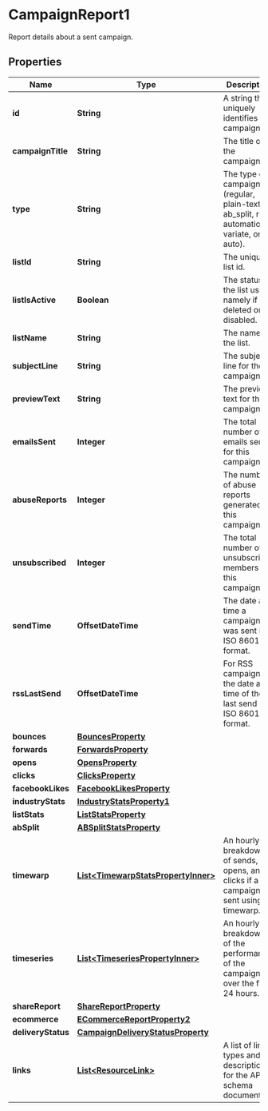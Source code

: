 

# CampaignReport1

Report details about a sent campaign.

## Properties

| Name | Type | Description | Notes |
|------------ | ------------- | ------------- | -------------|
|**id** | **String** | A string that uniquely identifies this campaign. |  [optional] |
|**campaignTitle** | **String** | The title of the campaign. |  [optional] [readonly] |
|**type** | **String** | The type of campaign (regular, plain-text, ab_split, rss, automation, variate, or auto). |  [optional] |
|**listId** | **String** | The unique list id. |  [optional] [readonly] |
|**listIsActive** | **Boolean** | The status of the list used, namely if it&#39;s deleted or disabled. |  [optional] [readonly] |
|**listName** | **String** | The name of the list. |  [optional] [readonly] |
|**subjectLine** | **String** | The subject line for the campaign. |  [optional] [readonly] |
|**previewText** | **String** | The preview text for the campaign. |  [optional] |
|**emailsSent** | **Integer** | The total number of emails sent for this campaign. |  [optional] |
|**abuseReports** | **Integer** | The number of abuse reports generated for this campaign. |  [optional] |
|**unsubscribed** | **Integer** | The total number of unsubscribed members for this campaign. |  [optional] [readonly] |
|**sendTime** | **OffsetDateTime** | The date and time a campaign was sent in ISO 8601 format. |  [optional] [readonly] |
|**rssLastSend** | **OffsetDateTime** | For RSS campaigns, the date and time of the last send in ISO 8601 format. |  [optional] [readonly] |
|**bounces** | [**BouncesProperty**](BouncesProperty.md) |  |  [optional] |
|**forwards** | [**ForwardsProperty**](ForwardsProperty.md) |  |  [optional] |
|**opens** | [**OpensProperty**](OpensProperty.md) |  |  [optional] |
|**clicks** | [**ClicksProperty**](ClicksProperty.md) |  |  [optional] |
|**facebookLikes** | [**FacebookLikesProperty**](FacebookLikesProperty.md) |  |  [optional] |
|**industryStats** | [**IndustryStatsProperty1**](IndustryStatsProperty1.md) |  |  [optional] |
|**listStats** | [**ListStatsProperty**](ListStatsProperty.md) |  |  [optional] |
|**abSplit** | [**ABSplitStatsProperty**](ABSplitStatsProperty.md) |  |  [optional] |
|**timewarp** | [**List&lt;TimewarpStatsPropertyInner&gt;**](TimewarpStatsPropertyInner.md) | An hourly breakdown of sends, opens, and clicks if a campaign is sent using timewarp. |  [optional] |
|**timeseries** | [**List&lt;TimeseriesPropertyInner&gt;**](TimeseriesPropertyInner.md) | An hourly breakdown of the performance of the campaign over the first 24 hours. |  [optional] |
|**shareReport** | [**ShareReportProperty**](ShareReportProperty.md) |  |  [optional] |
|**ecommerce** | [**ECommerceReportProperty2**](ECommerceReportProperty2.md) |  |  [optional] |
|**deliveryStatus** | [**CampaignDeliveryStatusProperty**](CampaignDeliveryStatusProperty.md) |  |  [optional] |
|**links** | [**List&lt;ResourceLink&gt;**](ResourceLink.md) | A list of link types and descriptions for the API schema documents. |  [optional] [readonly] |



